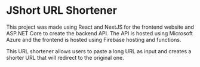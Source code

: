 # JShort URL Shortener
This project was made using React and NextJS for the frontend website and ASP.NET Core to create the backend API. The API is hosted using Microsoft Azure and the frontend is hosted using Firebase hosting and functions. 

This URL shortener allows users to paste a long URL as input and creates a shorter URL that will redirect to the original one. 